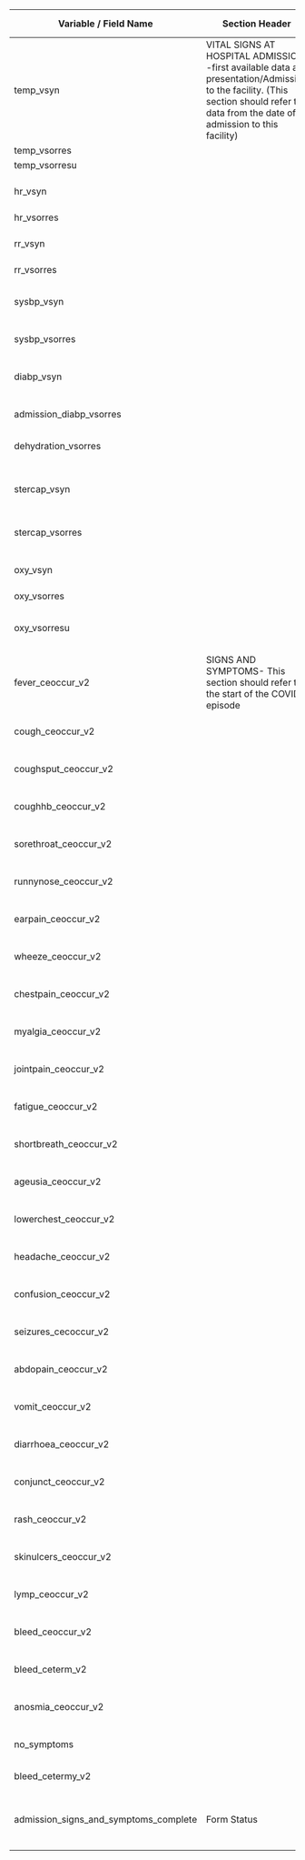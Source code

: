 | Variable / Field Name                     | Section Header                                                                                                                                                                     | Field Type | Field Label                                           | Choices or Calculations                     |
| ----------------------------------------- | ---------------------------------------------------------------------------------------------------------------------------------------------------------------------------------- | ---------- | ----------------------------------------------------- | ------------------------------------------- |
| temp\_vsyn                                | VITAL SIGNS AT HOSPITAL ADMISSION -first available data at presentation/Admission to the facility. (This section should refer to data from the date of admission to this facility) | yesno      | Temperature on admission available?                   | 1, Yes ; 0, No                              |
| temp\_vsorres                             |                                                                                                                                                                                    | text       | Temperature                                           |                                             |
| temp\_vsorresu                            |                                                                                                                                                                                    | radio      | Temperature Units                                     | 1, °C ; 2, °F                               |
| hr\_vsyn                                  |                                                                                                                                                                                    | yesno      | Heart rate on admission available?                    | 1, Yes ; 0, No                              |
| hr\_vsorres                               |                                                                                                                                                                                    | text       | Heart Rate                                            |                                             |
| rr\_vsyn                                  |                                                                                                                                                                                    | yesno      | Respiratory rate on admission available?              | 1, Yes ; 0, No                              |
| rr\_vsorres                               |                                                                                                                                                                                    | text       | Respiratory Rate                                      |                                             |
| sysbp\_vsyn                               |                                                                                                                                                                                    | yesno      | Systolic blood pressure on admission available?       | 1, Yes ; 0, No                              |
| sysbp\_vsorres                            |                                                                                                                                                                                    | text       | Systolic blood pressure (mmHg)                        |                                             |
| diabp\_vsyn                               |                                                                                                                                                                                    | yesno      | Diastolic blood pressure on admission available?      | 1, Yes ; 0, No                              |
| admission\_diabp\_vsorres                 |                                                                                                                                                                                    | text       | Diastolic blood pressure (mmHg)                       |                                             |
| dehydration\_vsorres                      |                                                                                                                                                                                    | radio      | Severe dehydration?                                   | 1, Yes ; 2, No ; 3, Unknown                 |
| stercap\_vsyn                             |                                                                                                                                                                                    | yesno      | Sternal capillary refill time on admission available? | 1, Yes ; 0, No                              |
| stercap\_vsorres                          |                                                                                                                                                                                    | radio      | Sternal capillary refill time >2 seconds?             | 1, Yes ; 2, No ; 3, Unknown                 |
| oxy\_vsyn                                 |                                                                                                                                                                                    | yesno      | Oxygen saturation on admission available?             | 1, Yes ; 0, No                              |
| oxy\_vsorres                              |                                                                                                                                                                                    | text       | Oxygen saturation                                     |                                             |
| oxy\_vsorresu                             |                                                                                                                                                                                    | radio      | Oxygen saturation on?                                 | 1, Room air ; 2, Oxygen therapy ; 3, N/A    |
| fever\_ceoccur\_v2                        | SIGNS AND SYMPTOMS- This section should refer to the start of the COVID episode                                                                                                    | radio      | History of fever                                      | 1, Yes ; 2, No ; 3, Unknown                 |
| cough\_ceoccur\_v2                        |                                                                                                                                                                                    | radio      | Cough                                                 | 1, Yes ; 2, No ; 3, Unknown                 |
| coughsput\_ceoccur\_v2                    |                                                                                                                                                                                    | radio      | Cough: sputum                                         | 1, Yes ; 2, No ; 3, Unknown                 |
| coughhb\_ceoccur\_v2                      |                                                                                                                                                                                    | radio      | Cough: bloody sputum / haemoptysis                    | 1, Yes ; 2, No ; 3, Unknown                 |
| sorethroat\_ceoccur\_v2                   |                                                                                                                                                                                    | radio      | Sore throat                                           | 1, Yes ; 2, No ; 3, Unknown                 |
| runnynose\_ceoccur\_v2                    |                                                                                                                                                                                    | radio      | Runny nose (Rhinorrhoea)                              | 1, Yes ; 2, No ; 3, Unknown                 |
| earpain\_ceoccur\_v2                      |                                                                                                                                                                                    | radio      | Ear pain                                              | 1, Yes ; 2, No ; 3, Unknown                 |
| wheeze\_ceoccur\_v2                       |                                                                                                                                                                                    | radio      | Wheezing                                              | 1, Yes ; 2, No ; 3, Unknown                 |
| chestpain\_ceoccur\_v2                    |                                                                                                                                                                                    | radio      | Chest pain                                            | 1, Yes ; 2, No ; 3, Unknown                 |
| myalgia\_ceoccur\_v2                      |                                                                                                                                                                                    | radio      | Muscle aches (Myalgia)                                | 1, Yes ; 2, No ; 3, Unknown                 |
| jointpain\_ceoccur\_v2                    |                                                                                                                                                                                    | radio      | Joint pain (Arthralgia)                               | 1, Yes ; 2, No ; 3, Unknown                 |
| fatigue\_ceoccur\_v2                      |                                                                                                                                                                                    | radio      | Fatigue / Malaise                                     | 1, Yes ; 2, No ; 3, Unknown                 |
| shortbreath\_ceoccur\_v2                  |                                                                                                                                                                                    | radio      | Shortness of breath (Dyspnea)                         | 1, Yes ; 2, No ; 3, Unknown                 |
| ageusia\_ceoccur\_v2                      |                                                                                                                                                                                    | radio      | Disturbance or loss of taste (Ageusia)                | 1, Yes ; 2, No ; 3, Unknown                 |
| lowerchest\_ceoccur\_v2                   |                                                                                                                                                                                    | radio      | Lower chest wall indrawing                            | 1, Yes ; 2, No ; 3, Unknown                 |
| headache\_ceoccur\_v2                     |                                                                                                                                                                                    | radio      | Headache                                              | 1, Yes ; 2, No ; 3, Unknown                 |
| confusion\_ceoccur\_v2                    |                                                                                                                                                                                    | radio      | Altered consciousness / confusion                     | 1, Yes ; 2, No ; 3, Unknown                 |
| seizures\_cecoccur\_v2                    |                                                                                                                                                                                    | radio      | Seizures                                              | 1, Yes ; 2, No ; 3, Unknown                 |
| abdopain\_ceoccur\_v2                     |                                                                                                                                                                                    | radio      | Abdominal pain                                        | 1, Yes ; 2, No ; 3, Unknown                 |
| vomit\_ceoccur\_v2                        |                                                                                                                                                                                    | radio      | Vomiting / Nausea                                     | 1, Yes ; 2, No ; 3, Unknown                 |
| diarrhoea\_ceoccur\_v2                    |                                                                                                                                                                                    | radio      | Diarrhoea                                             | 1, Yes ; 2, No ; 3, Unknown                 |
| conjunct\_ceoccur\_v2                     |                                                                                                                                                                                    | radio      | Conjunctivitis                                        | 1, Yes ; 2, No ; 3, Unknown                 |
| rash\_ceoccur\_v2                         |                                                                                                                                                                                    | radio      | Skin rash                                             | 1, Yes ; 2, No ; 3, Unknown                 |
| skinulcers\_ceoccur\_v2                   |                                                                                                                                                                                    | radio      | Skin ulcers                                           | 1, Yes ; 2, No ; 3, Unknown                 |
| lymp\_ceoccur\_v2                         |                                                                                                                                                                                    | radio      | Lymphadenopathy                                       | 1, Yes ; 2, No ; 3, Unknown                 |
| bleed\_ceoccur\_v2                        |                                                                                                                                                                                    | radio      | Bleeding (Haemorrhage)                                | 1, Yes ; 2, No ; 3, Unknown                 |
| bleed\_ceterm\_v2                         |                                                                                                                                                                                    | radio      | If Bleeding (others)                                  | 1, Yes ; 2, No ; 3, Unknown                 |
| anosmia\_ceoccur\_v2                      |                                                                                                                                                                                    | radio      | Disturbance or loss of smell (Anosmia)                | 1, Yes ; 2, No ; 3, Unknown                 |
| no\_symptoms                              |                                                                                                                                                                                    | radio      | None                                                  | 1, Yes ; 2, No ; 3, Unknown                 |
| bleed\_cetermy\_v2                        |                                                                                                                                                                                    | text       | If Yes to Bleeding, specify site(s)                   |                                             |
| admission\_signs\_and\_symptoms\_complete | Form Status                                                                                                                                                                        | dropdown   | Admission signs and symptoms section completed?       | 0, Incomplete ; 1, Unverified ; 2, Complete |